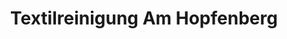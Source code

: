 ---
title: "Textilreinigung Am Hopfenberg"
url: /erfurt/textilreinigung-am-hopfenberg/
shop: Wäscherei
---